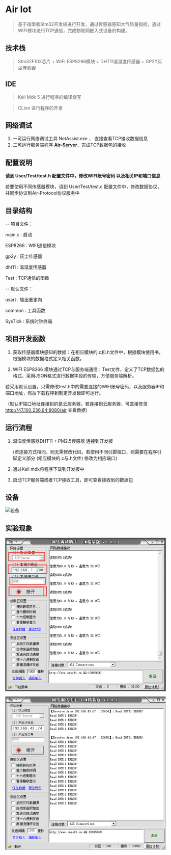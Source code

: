 # Air Iot

> 基于指南者Stm32开发板进行开发，通过传感器感知大气质量指标，通过WIFI模块进行TCP通信，完成物联网嵌入式设备的构建。

## 技术栈

> Stm32F103芯片 + WIFI ESP8266模块 + DHT11温湿度传感器 + GP2Y灰尘传感器

## IDE 

> Keil Mdk 5 进行程序的编译烧写

> CLion 进行程序的开发

## 网络调试

1. 一可运行网络调试工具 NetAssist.exe ， 直接查看TCP接收数据信息
2. 二可运行服务端程序 **[Air-Server](https://github.com/kevinten10/Air-Server)**，完成TCP数据包的接收

## 配置说明

**请到 User/Test/test.h 配置文件中，修改WIFI账号密码 以及相关IP和端口信息** 

若要使用不同传感器模块，请到 User/Test/test.c 配置文件中，修改数据协议，并同步协议到Air-Protocol协议服务中

## 目录结构

-- 项目文件：

main.c : 启动

ESP8266 : WIFI通信模块

gp2y : 灰尘传感器

dht11 : 温湿度传感器

Test : TCP通信的函数

-- 默认文件：

usart : 输出重定向

common : 工具函数

SysTick : 系统时钟终端

## 项目开发函数

1. 获取传感器模块感知的数据：在相应模块的.c和.h文件中，根据模块使用书，根据模块的数据格式定义相关函数。

2. WIFI ESP8266 模块通过TCP与服务端通信：Test文件，定义了TCP数据包的格式，采用JSON格式进行数据字段的传输，方便服务端解析。

若采用默认设置，只需修改test.h中的需要连接的WIFI账号密码，以及服务器IP和端口地址，然后下载程序到制定开发板即可运行。

（默认IP端口地址连接到的是云服务器，若连接到云服务器，可直接登录 http://47.100.236.64:8080/air 查看数据）

## 运行流程

1. 温湿度传感器DHT11 + PM2.5传感器 连接到开发板 

    (若连接方式相同，则无需修改代码，若使用不同引脚端口，则需要在程序引脚定义部分 (相应模块的.c与.h文件) 修改为相应端口)

2. 通过Keil mdk将程序下载到开发板中

3. 启动TCP服务端或者TCP接收工具，即可查看接收到的数据包

## 设备

![设备](实验现象/引脚连接.jpg)

## 实验现象

![传感器配置成功](实验现象/传感器配置.png)

![传感器未配置](实验现象/传感器未配置.png)